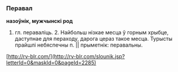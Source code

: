### Перавал
**назоўнік, мужчынскі род**

1. гл. пераваліць. 2. Найбольш нізкае месца ў горным хрыбце, даступнае для пераходу, дарога цераз такое месца. Турысты прайшлі небяспечны п. || прыметнік: перавальны.

<a rel="author">[http://rv-blr.com/](http://rv-blr.com/slounik.jsp?letterId=0&maskId=0&pageId=2285)</a>
